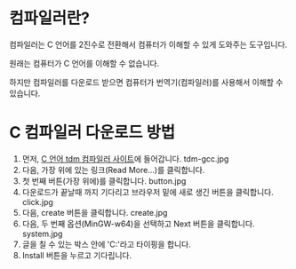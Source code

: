 # 컴파일러란?
컴파일러는 C 언어를 2진수로 전환해서 컴퓨터가 이해할 수 있게 도와주는 도구입니다.

원래는 컴퓨터가 C 언어를 이해할 수 없습니다.

하지만 컴파일러를 다운로드 받으면 컴퓨터가 번역기(컴파일러)를 사용해서 이해할 수 있습니다.

# C 컴파일러 다운로드 방법
1. 먼저, <a href="https://jmeubank.github.io/tdm-gcc/">C 언어 tdm 컴파일러 사이트</a>에 들어갑니다.
tdm-gcc.jpg
2. 다음, 가장 위에 있는 링크(Read More...)를 클릭합니다.
3. 첫 번째 버튼(가장 위에)를 클릭합니다.
button.jpg
4. 다운로드가 끝날때 까지 기다리고 브라우저 밑에 새로 생긴 버튼을 클릭합니다.
click.jpg
5. 다음, create 버튼을 클릭합니다.
create.jpg
6. 다음, 두 번째 옵션(MinGW-w64)을 선택하고 Next 버튼을 클릭합니다.
system.jpg
7. 글을 칠 수 있는 박스 안에 'C:\'라고 타이핑을 합니다.
8. Install 버튼을 누르고 기다립니다.

